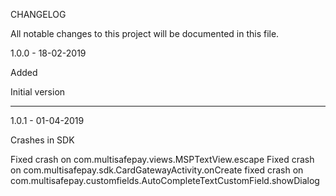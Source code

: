 CHANGELOG

All notable changes to this project will be documented in this file.

1.0.0 - 18-02-2019

Added

Initial version

------

1.0.1 - 01-04-2019

Crashes in SDK

Fixed crash on com.multisafepay.views.MSPTextView.escape 
Fixed crash on com.multisafepay.sdk.CardGatewayActivity.onCreate
fixed crash on com.multisafepay.customfields.AutoCompleteTextCustomField.showDialog


